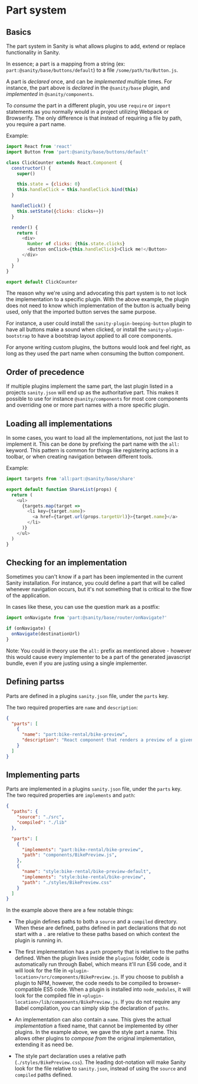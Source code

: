 # Part system

## Basics

The part system in Sanity is what allows plugins to add, extend or replace functionality in Sanity.

In essence; a part is a mapping from a string (ex: `part:@sanity/base/buttons/default`) to a file `/some/path/to/Button.js`.

A part is *declared* once, and can be *implemented* multiple times. For instance, the part above is *declared* in the `@sanity/base` plugin, and *implemented* in `@sanity/components`.

To *consume* the part in a different plugin, you use `require` or `import` statements as you normally would in a project utilizing Webpack or Browserify. The only difference is that instead of requiring a file by path, you require a part name.

Example:

```js
import React from 'react'
import Button from 'part:@sanity/base/buttons/default'

class ClickCounter extends React.Component {
  constructor() {
    super()

    this.state = {clicks: 0}
    this.handleClick = this.handleClick.bind(this)
  }

  handleClick() {
    this.setState({clicks: clicks++})
  }

  render() {
    return (
      <div>
        Number of clicks: {this.state.clicks}
        <Button onClick={this.handleClick}>Click me!</Button>
      </div>
    )
  }
}

export default ClickCounter
```

The reason why we're using and advocating this part system is to not lock the implementation to a specific plugin. With the above example, the plugin does not need to know which implementation of the button is actually being used, only that the imported button serves the same purpose.

For instance, a user could install the `sanity-plugin-beeping-button` plugin to have all buttons make a sound when clicked, or install the `sanity-plugin-bootstrap` to have a bootstrap layout applied to all core components.

For anyone writing custom plugins, the buttons would look and feel right, as long as they used the part name when consuming the button component.

## Order of precedence

If multiple plugins implement the same part, the last plugin listed in a projects `sanity.json` will end up as the authoritative part. This makes it possible to use for instance `@sanity/components` for most core components and overriding one or more part names with a more specific plugin.

## Loading all implementations

In some cases, you want to load all the implementations, not just the last to implement it. This can be done by prefixing the part name with the `all:` keyword. This pattern is common for things like registering actions in a toolbar, or when creating navigation between different tools.

Example:
```js
import targets from 'all:part:@sanity/base/share'

export default function ShareList(props) {
  return (
    <ul>
      {targets.map(target =>
        <li key={target.name}>
          <a href={target.url(props.targetUrl)}>{target.name}</a>
        </li>
      )}
    </ul>
  )
}
```

## Checking for an implementation

Sometimes you can't know if a part has been implemented in the current Sanity installation. For instance, you could define a part that will be called whenever navigation occurs, but it's not something that is critical to the flow of the application.

In cases like these, you can use the question mark as a postfix:
```js
import onNavigate from 'part:@sanity/base/router/onNavigate?'

if (onNavigate) {
  onNavigate(destinationUrl)
}
```

Note: You could in theory use the `all:` prefix as mentioned above - however this would cause every implementer to be a part of the generated javascript bundle, even if you are justing using a single implementer.

## Defining partss

Parts are defined in a plugins `sanity.json` file, under the `parts` key.

The two required properties are `name` and `description`:
```json
{
  "parts": [
    {
      "name": "part:bike-rental/bike-preview",
      "description": "React component that renders a preview of a given bike"
    }
  ]
}
```

## Implementing parts

Parts are implemented in a plugins `sanity.json` file, under the `parts` key.
The two required properties are `implements` and `path`:

```json
{
  "paths": {
    "source": "./src",
    "compiled": "./lib"
  },

  "parts": [
    {
      "implements": "part:bike-rental/bike-preview",
      "path": "components/BikePreview.js",
    },
    {
      "name": "style:bike-rental/bike-preview-default",
      "implements": "style:bike-rental/bike-preview",
      "path": "./styles/BikePreview.css"
    }
  ]
}
```

In the example above there are a few notable things:

* The plugin defines paths to both a `source` and a `compiled` directory. When these are defined, paths defined in part declarations that do not start with a `.` are relative to these paths based on which context the plugin is running in.

* The first implementation has a `path` property that is relative to the paths defined. When the plugin lives inside the `plugins` folder, code is automatically run through Babel, which means it'll run ES6 code, and it will look for the file in `<plugin-location>/src/components/BikePreview.js`. If you choose to publish a plugin to NPM, however, the code needs to be compiled to browser-compatible ES5 code. When a plugin is installed into `node_modules`, it will look for the compiled file in `<plugin-location>/lib/components/BikePreview.js`. If you do not require any Babel compilation, you can simply skip the declaration of `paths`.

* An implementation can also contain a `name`. This gives the actual *implementation* a fixed name, that cannot be implemented by other plugins. In the example above, we gave the style part a name. This allows other plugins to *compose from* the original implementation, extending it as need be.

* The style part declaration uses a relative path (`./styles/BikePreview.css`). The leading dot-notation will make Sanity look for the file relative to `sanity.json`, instead of using the `source` and `compiled` paths defined.
